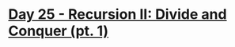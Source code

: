 #  [Day 25 - Recursion II: Divide and Conquer (pt. 1)](https://leetcode.com/explore/learn/card/recursion-ii/)



